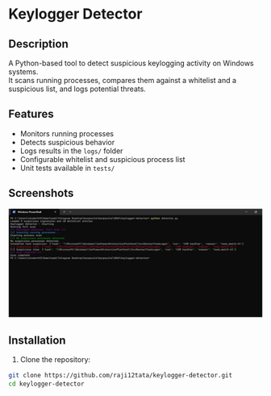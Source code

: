 # Keylogger Detector

## Description

A Python-based tool to detect suspicious keylogging activity on Windows systems.  
It scans running processes, compares them against a whitelist and a suspicious list, and logs potential threats.

## Features

- Monitors running processes
- Detects suspicious behavior
- Logs results in the `logs/` folder
- Configurable whitelist and suspicious process list
- Unit tests available in `tests/`

## Screenshots

![Keylogger Detector Scan](screenshots/scan_output.png)

## Installation

1. Clone the repository:

```bash
git clone https://github.com/raji12tata/keylogger-detector.git
cd keylogger-detector
```
